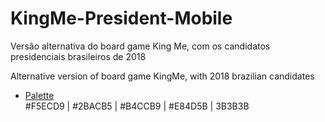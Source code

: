 # KingMe-President-Mobile

Versão alternativa do board game King Me, com os candidatos presidenciais brasileiros de 2018

Alternative version of board game KingMe, with 2018 brazilian candidates 

* <a href="https://color.adobe.com/pt/Visual-Narrative-fitness-color-theme-9097167/">Palette</a><br>
#F5ECD9 | #2BACB5 | #B4CCB9 | #E84D5B | 3B3B3B